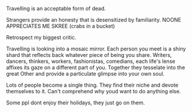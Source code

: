 Travelling is an acceptable form of dead.

Strangers provide an honesty that is desensitized by familiarity. NOONE APPRECIATES ME SKREE (crabs in a bucket)

Retrospect my biggest critic.

Travelling is looking into a mosaic mirror.
Each person you meet is a shiny shard that reflects back whatever piece of being you share.
Writers, dancers, thinkers, workers, fashionistas, comedians, each life's lense affixes its gaze on a different part of you.
Together they tesselate into the great Other and provide a particulate glimpse into your own soul.

Lots of people become a single thing. They find their niche and devote themselves to it. Can't comprehend why youd want to do anything else.

Some ppl dont enjoy their holidays, they just go on them.
